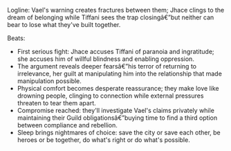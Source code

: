 ﻿---
series: 1
novella: 2
file: S1N2_CH12
type: chapter
pov: Dual close
setting: Guild quarters - relationship strain and decision point
word_target_min: 1201
word_target_max: 2299
status: outline
---
Logline: Vael's warning creates fractures between them; Jhace clings to the dream of belonging while Tiffani sees the trap closingâ€”but neither can bear to lose what they've built together.

Beats:
- First serious fight: Jhace accuses Tiffani of paranoia and ingratitude; she accuses him of willful blindness and enabling oppression.
- The argument reveals deeper fearsâ€”his terror of returning to irrelevance, her guilt at manipulating him into the relationship that made manipulation possible.
- Physical comfort becomes desperate reassurance; they make love like drowning people, clinging to connection while external pressures threaten to tear them apart.
- Compromise reached: they'll investigate Vael's claims privately while maintaining their Guild obligationsâ€”buying time to find a third option between compliance and rebellion.
- Sleep brings nightmares of choice: save the city or save each other, be heroes or be together, do what's right or do what's possible.